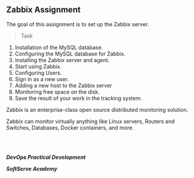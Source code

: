 ## Zabbix Assignment

The goal of this assignment is to set up the Zabbix server.

>Task
1. Installation of the MySQL database.
2. Configuring the MySQL database for Zabbix.
3. Installing the Zabbix server and agent.
4. Start using Zabbix.
5. Configuring Users.
6. Sign in as a new user.
7. Adding a new host to the Zabbix server
8. Monitoring free space on the disk.
9. Save the result of your work in the tracking system.

Zabbix is an enterprise-class open source distributed monitoring solution.

Zabbix can monitor virtually anything like Linux servers, Routers and Switches, Databases, Docker containers, and more.

<br/><br/>

_**DevOps Practical Development**_ 

_**SoftServe Academy**_

<br/>
